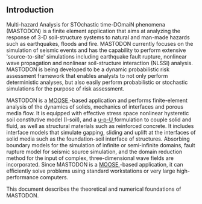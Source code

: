 ## Introduction

Multi-hazard Analysis for STOchastic time-DOmaiN phenomena (MASTODON) is
a finite element application that aims at analyzing the response of 3-D
soil-structure systems to natural and man-made hazards such as
earthquakes, floods and fire. MASTODON currently focuses on the
simulation of seismic events and has the capability to perform extensive
'source-to-site' simulations including earthquake fault rupture,
nonlinear wave propagation and nonlinear soil-structure interaction
(NLSSI) analysis. MASTODON is being developed to be a dynamic
probabilistic risk assessment framework that enables analysts to not
only perform deterministic analyses, but also easily perform
probabilistic or stochastic simulations for the purpose of risk
assessment.

MASTODON is a <a href="http://mooseframework.org/"> MOOSE </a>-based application and performs finite-element
analysis of the dynamics of solids, mechanics of interfaces and porous
media flow. It is equipped with effective stress space nonlinear hysteretic soil constitutive  model (I-soil), and a <a href= "https://lwrs.inl.gov/RisckInformed%20Safety%20Margin%20Characterization/INL-EXT-15-36735%20Advanced%20Seismic%20Fragility%20Modeling.pdf"> u-p-U </a> formulation to couple solid and fluid, as well as structural materials such as reinforced concrete. It includes interface models that
simulate gapping, sliding and uplift at the interfaces of solid media
such as the foundation-soil interface of structures. Absorbing boundary models for the simulation of infinite or
semi-infinite domains, fault rupture model for seismic source
simulation, and the domain reduction method for the input of complex,
three-dimensional wave fields are incorporated. Since MASTODON is a <a href="http://mooseframework.org/"> MOOSE </a>-based
application, it can efficiently solve problems using standard
workstations or very large high-performance computers.

This document describes the theoretical and numerical foundations of
MASTODON.
